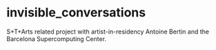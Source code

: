 # invisible_conversations
S+T+Arts related project with artist-in-residency Antoine Bertin and the Barcelona Supercomputing Center.
